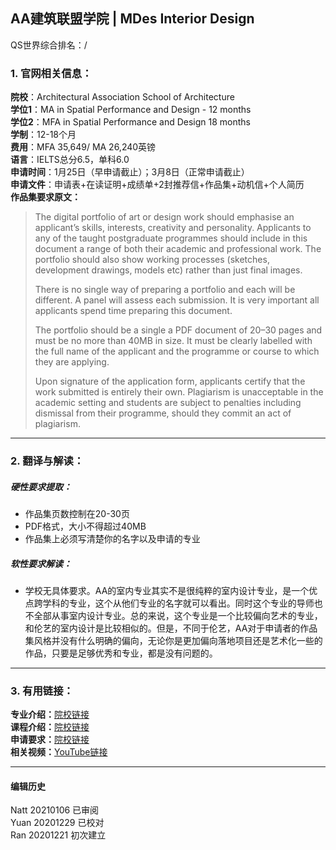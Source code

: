 ##  AA建筑联盟学院 | MDes Interior Design

QS世界综合排名：/  

### 1. 官网相关信息：

**院校**：Architectural Association School of Architecture  
**学位1**：MA in Spatial Performance and Design - 12 months  
**学位2**：MFA in Spatial Performance and Design 18 months  
**学制**：12-18个月  
**费用**：MFA 35,649/ MA 26,240英镑  
**语言**：IELTS总分6.5，单科6.0  
**申请时间**：1月25日（早申请截止）；3月8日（正常申请截止）  
**申请文件**：申请表+在读证明+成绩单+2封推荐信+作品集+动机信+个人简历  
**作品集要求原文：**  
> The digital portfolio of art or design work should emphasise an applicant’s skills, interests, creativity and personality. Applicants to any of the taught postgraduate programmes should include in this document a range of both their academic and professional work. The portfolio should also show working processes (sketches, development drawings, models etc) rather than just final images.  
>
> There is no single way of preparing a portfolio and each will be different. A panel will assess each submission. It is very important all applicants spend time preparing this document.  
>
> The portfolio should be a single a PDF document of 20–30 pages and must be no more than 40MB in size. It must be clearly labelled with the full name of the applicant and the programme or course to which they are applying.  
>
> Upon signature of the application form, applicants certify that the work submitted is entirely their own. Plagiarism is unacceptable in the academic setting and students are subject to penalties including dismissal from their programme, should they commit an act of plagiarism.  



---


### 2. 翻译与解读：

##### 硬性要求提取：
- 作品集页数控制在20-30页  
- PDF格式，大小不得超过40MB  
- 作品集上必须写清楚你的名字以及申请的专业  


##### 软性要求解读：
- 学校无具体要求。AA的室内专业其实不是很纯粹的室内设计专业，是一个优点跨学科的专业，这个从他们专业的名字就可以看出。同时这个专业的导师也不全部从事室内设计专业。总的来说，这个专业是一个比较偏向艺术的专业，和伦艺的室内设计是比较相似的。但是，不同于伦艺，AA对于申请者的作品集风格并没有什么明确的偏向，无论你是更加偏向落地项目还是艺术化一些的作品，只要是足够优秀和专业，都是没有问题的。  

---


### 3. 有用链接：

**专业介绍：**[院校链接](https://www.aaschool.ac.uk/academicprogrammes/postgraduate/spatial-performance-design)  
**课程介绍：**[院校链接](https://www.aaschool.ac.uk/academicprogrammes/postgraduate/spatial-performance-design)  
**申请要求：**[院校链接](https://www.aaschool.ac.uk/academicprogrammes/postgraduate/spatial-performance-design)         
**相关视频：**[YouTube链接](https://www.youtube.com/watch?time_continue=73&v=LKgv4UOFTVI&feature=emb_logo)  


---


#### 编辑历史
Natt 20210106 已审阅  
Yuan 20201229 已校对  
Ran 20201221 初次建立  
